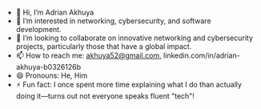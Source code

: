 - 👋 Hi, I’m Adrian Akhuya
- 👀 I’m interested in networking, cybersecurity, and software development.
- 💞️ I’m looking to collaborate on innovative networking and cybersecurity projects, particularly those that have a global impact.
- 📫 How to reach me: akhuya52@gmail.com, linkedin.com/in/adrian-akhuya-b0326126b
- 😄 Pronouns: He, Him
- ⚡ Fun fact: I once spent more time explaining what I do than actually doing it—turns out not everyone speaks fluent "tech"!
<!---
a1d2r3/a1d2r3 is a ✨ special ✨ repository because its `README.md` (this file) appears on your GitHub profile.
You can click the Preview link to take a look at your changes.
--->
